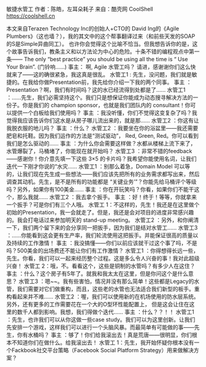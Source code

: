 敏捷水管工
作者：陈皓，左耳朵耗子
来自：酷壳网 CoolShell https://coolshell.cn

本文来自Terazen Technology Inc的创始人+CTO的 David Ing的《Agile Plumbers》（这也墙？），我的其文中的这个帮事翻译过来（和前些天发的SOAP的S是Simple异曲同工）。
也许你会觉得这个比喻不恰当。但我想告诉你的是，这个故事告诉我们，教条主义和以方法论为中心的危险。十条不错的编程观点中第一条—— The only “best practice” you should be using all the time is “ Use Your Brain”.
(门铃响……)
事主： 啊, Agile 水管工吗？ 请进，感谢谢你们这么快就来了——这的确很紧急，我这真是很乱。
水管工1 : 先生，没问题，我们就是敏捷的。在我给你做Presentation前，我先给你介绍一下我的两个同事。
事主 ：Presentation？啊，我们有时间吗？这的水已经流得到处都是了……
水管工1 ：……先生，我们必需坚持这个。我们只是想保证你能成为动态搜寻解决方法的一份子。你是我们的 champion sponsor，也就是我们团队内的 consultant！你可以提供一个白板给我们使用吗？
事主 ：我没听懂，你们不觉得这变复杂了吗？我觉得我应该告诉你们这水是从房子哪儿流出来的，就是那……
水管工2 ：你这有让我脱衣服的地儿吗？
事主 ：什么？
水管工2 ：我要坐在你的浴盆里——我还需要肥皂和托鞋。因为我们运作的方法是“测试驱动”， Red, Green, Red。你可以看到我们是怎么驱动的……
事主 ：为什么你会需要这样做？水都从楼梯上流下来了，水管爆裂了，马桶堵了，你能现在就开始吗？
水管工3 ：非常不错的feedback——感谢你！你介意先填一下这些 3×5 的卡片吗？我希望你能使用名词，让我们迭代一下刚才你说的“水灾……
水管工1 ：别那么着急，Domain Model 可以等的，让我们现在先生成一些想法——我们应该先把所有的业务需求都写出来，然后调查其动机。先生，是不是所有的功能都是 “关键业务’”？你能先给马桶评个等级吗？另外，如果你有100美金……
事主 ：你在开玩笑吗？你看，如果你们不能干这个，那么我就……
水管工2 ：我去拿个扳手。
事主 ：好！终于！等等，你就拿来一个扳手？可是你们有三个人哦。
水管工 1：不这样的，先生！我还是在这里做个初始的Presentation，我一会就走了。但是，我还是会对项目的进度非常感兴趣的。我会打电话过来参加明天的 stand-up meeting。
水管工2 ：另外，和你阐清一下，我们两个留下来的会分享同一把扳手，因为我们是结对水管工……
水管工3 ：……你能看到这会更有生产率，我们轮流使用这把扳手。并能保证很高的质量以及持续的工作激情！
事主 ：我没搞懂——你们以前应该就干过这个事了吗，不是吗？500美金的出场费还不能让你们有工作激情？
水管工1 ：你得想得长远一些，先生。你看，我们可以一起来经历整个过程。这是多么令人兴奋的事！我对此超级兴奋！
水管工 2：哦，不。看看这个，这些是铜制的水管吗？有多少人在这住？
事主 ：什么？这个房子有5年了。就我和我太太在这里，但是你问这个是什么意思？
水管工3 ：嗯~~。我有些害怕，情况并没有那么简单！这些都是Legacy的水管，我们需要对它们做重构，而且，这些老的水管也无法适合我们新型的板手。重构看起来并不难……
水管工2 ：喔，我们可以使用新的在机场使用的防水层系统。另外，还有更多的工作需要花在一个大的O型环性能配置上， 但是这会让住在这里的数千人都到影响。我想，我们得做个迭代……
事主 ：什么？？！！
水管工1 ：先生，也许我们可以从你这做一些case study。我们可以为这里创新。让我们先安排一个游戏，这样我们可以进行一个头脑风暴。而最简单有可能做的事——先生，你有水桶吗？
事主 ：够了！你们给我滚出去！真是荒唐——很明显，你们根本不知道你们在做什么。给我滚出去！
水管工 1：先生，我开始怀疑你根本没有一个Fackbook社交平台策略（Facebook Social Platform Strategy）用来做解决方案？